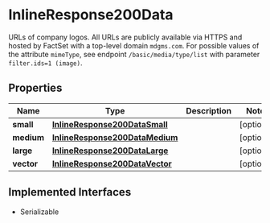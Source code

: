 

# InlineResponse200Data

URLs of company logos. All URLs are publicly available via HTTPS and hosted by FactSet with a top-level domain `mdgms.com`. For possible values of the attribute `mimeType`, see endpoint `/basic/media/type/list` with parameter `filter.ids=1 (image)`.

## Properties

Name | Type | Description | Notes
------------ | ------------- | ------------- | -------------
**small** | [**InlineResponse200DataSmall**](InlineResponse200DataSmall.md) |  |  [optional]
**medium** | [**InlineResponse200DataMedium**](InlineResponse200DataMedium.md) |  |  [optional]
**large** | [**InlineResponse200DataLarge**](InlineResponse200DataLarge.md) |  |  [optional]
**vector** | [**InlineResponse200DataVector**](InlineResponse200DataVector.md) |  |  [optional]


## Implemented Interfaces

* Serializable


